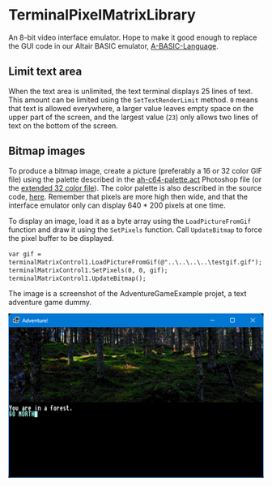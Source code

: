 # TerminalPixelMatrixLibrary
An 8-bit video interface emulator. Hope to make it good enough to replace the GUI code in our Altair BASIC emulator, [A-BASIC-Language](https://github.com/tomas-hakansson/A-BASIC-Language).

## Limit text area

When the text area is unlimited, the text terminal displays 25 lines of text.
This amount can be limited using the `SetTextRenderLimit` method.
`0` means that text is allowed everywhere, a larger value leaves empty space on the
upper part of the screen, and the largest value (`23`) only allows two
lines of text on the bottom of the screen.

## Bitmap images

To produce a bitmap image, create a picture (preferably a 16 or 32 color GIF file) using
the palette described in the
[ah-c64-palette.act](https://github.com/Anders-H/TerminalPixelMatrixLibrary/blob/main/ah-c64-palette.act) Photoshop file
(or the [extended 32 color file](https://github.com/Anders-H/TerminalPixelMatrixLibrary/blob/main/ah-c64-palette-extended.act)).
The color palette is also described in the source code, [here](https://github.com/Anders-H/TerminalPixelMatrixLibrary/blob/main/TerminalMatrix/TerminalColor/Palette.cs).
Remember that pixels are more high then wide, and that the interface emulator only can display 640 * 200 pixels at one time.

To display an image, load it as a byte array using the `LoadPictureFromGif` function and draw it using the `SetPixels` function.
Call `UpdateBitmap` to force the pixel buffer to be displayed.

```
var gif = terminalMatrixControl1.LoadPictureFromGif(@"..\..\..\..\testgif.gif");
terminalMatrixControl1.SetPixels(0, 0, gif);
terminalMatrixControl1.UpdateBitmap();
```

The image is a screenshot of the AdventureGameExample projet, a text adventure game dummy.

![Text adventure dummy](https://raw.githubusercontent.com/Anders-H/TerminalPixelMatrixLibrary/main/screenshot_adventure_game_dummy.jpg)
